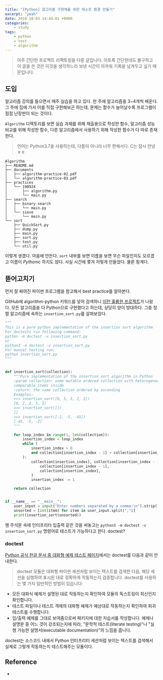 ```yaml
---
title: "[Python] 알고리즘 구현체를 위한 테스트 환경 만들기"
excerpt: "yeah"
date: 2019-10-03 14:44:01 +0900
categories:
    - study
tags:
    - python
    - test
    - algorithm
---
```


> 아주 간단한 프로젝트 리팩토링을 다룬 글입니다. 이토록 간단한데도 불구하고 이 글을 쓴 것은 이것을 생각하느라 보낸 시간이 아까워 기록을 남겨두고 싶기 때문입니다.


## 도입

 알고리즘 강의를 들으면서 매주 실습을 하고 있다. 한 주에 알고리즘을 3~4개씩 배운다. 그 주에 집에 가서 이를 직접 구현해보곤 하는데, 문제는 함수가 늘어날수록 프로그램이 점점 난장판이 되는 것이다.

 `Algorithm` 디렉토리를 보면 실습 과제를 위해 제출용으로 작성한 함수, 알고리즘 성능 비교를 위해 작성한 함수, 다른 알고리즘에서 사용하기 위해 작성한 함수가 다 따로 존재한다.

> 언어는 Python3.7을 사용하는데, 다름이 아니라 너무 편해서다. C는 잠시 안녕 ㅎㅎ

~~~
Algorithm
├── README.md
├── documents
│   ├── algorithm-practice-02.pdf
│   └── algorithm-practice-03.pdf
├── practices
│   └── 190924
│       ├── algorithm.py
│       └── main.py
├── search
│   ├── binary-search
│   │   └── main.py
│   └── sieve
│       └── main.py
└── sort
    ├── QuickSort.py
    ├── dump.py
    ├── main.py
    ├── sort.py
    ├── test.py
    └── util.py
~~~

이렇게 생겼다. 마음에 안든다. `sort` 내부를 보면 이름을 보면 무슨 파일인지도 모르겠고 이름이 *Pythonic* 하지도 않다. 사실 시간에 쫓겨 저렇게 만들었다. 물론 핑계다.


## 뜯어고치기

 먼저 잘 짜여진 파이썬 프로그램을 참고해서 best practice를 알아본다.

 GitHub에 algorithm-python 키워드를 넣어 검색하니 [이런 훌륭한 프로젝트](https://github.com/TheAlgorithms/Python)가 나왔다. 모든 알고리즘을 다 Python으로 구현했다고 하는데, 상당히 양이 방대하다. 그중 정렬 알고리즘에 속하는 `insertion_sort.py`를 살펴보았다.

~~~python
"""
This is a pure python implementation of the insertion sort algorithm
For doctests run following command:
python -m doctest -v insertion_sort.py
or
python3 -m doctest -v insertion_sort.py
For manual testing run:
python insertion_sort.py
"""


def insertion_sort(collection):
    """Pure implementation of the insertion sort algorithm in Python
    :param collection: some mutable ordered collection with heterogeneous
    comparable items inside
    :return: the same collection ordered by ascending
    Examples:
    >>> insertion_sort([0, 5, 3, 2, 2])
    [0, 2, 2, 3, 5]
    >>> insertion_sort([])
    []
    >>> insertion_sort([-2, -5, -45])
    [-45, -5, -2]
    """

    for loop_index in range(1, len(collection)):
        insertion_index = loop_index
        while (
            insertion_index > 0
            and collection[insertion_index - 1] > collection[insertion_index]
        ):
            collection[insertion_index], collection[insertion_index - 1] = (
                collection[insertion_index - 1],
                collection[insertion_index],
            )
            insertion_index -= 1

    return collection


if __name__ == "__main__":
    user_input = input("Enter numbers separated by a comma:\n").strip()
    unsorted = [int(item) for item in user_input.split(",")]
    print(insertion_sort(unsorted))
~~~

 웬 주석문 속에 인터프리터 입출력 같은 것을 써놓고는 `python3 -m doctest -v insertion_sort.py` 명령어로 테스트가 가능하다고 한다. doctest?


### doctest

[Python 공식 한글 문서 중 대화형 예제 테스트 페이지](https://docs.python.org/ko/3.8/library/doctest.html)에서는 doctest를 다음과 같이 안내한다.

> doctest 모듈은 대화형 파이썬 세션처럼 보이는 텍스트를 검색한 다음, 해당 세션을 실행하여 표시된 대로 정확하게 작동하는지 검증합니다. doctest를 사용하는 몇 가지 일반적인 방법이 있습니다:    
- 모든 대화식 예제가 설명된 대로 작동하는지 확인하여 모듈의 독스트링이 최신인지 확인합니다.
- 테스트 파일이나 테스트 객체의 대화형 예제가 예상대로 작동하는지 확인하여 회귀 테스트를 수행합니다.
- 입/출력 예제를 그대로 보여줌으로써 패키지에 대한 자습서를 작성합니다. 예제나 설명문 중 어느 것이 강조되는지에 따라, "문학적 테스트(literate testing)"나 "실행 가능한 설명서(executable documentation)"의 느낌을 줍니다.

 doctest는 소스코드 내에서 Python 인터프리터 세션처럼 보이는 텍스트를 검색해서 실제로 그렇게 작동하는지 테스트해주는 모듈이다.




## Reference

- []()
